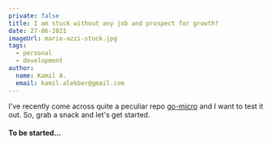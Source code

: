 ```yaml
---
private: false
title: I am stuck without any job and prospect for growth?
date: 27-06-2021
imageUrl: mario-azzi-stuck.jpg
tags:
  - personal
  - development
author:
  name: Kamil A.
  email: kamil.alekber@gmail.com
---
```


I've recently come across quite a peculiar repo [go-micro](https://github.com/asim/go-micro) and I want to test it out. So, grab a snack and let's get started.

#### To be started...
